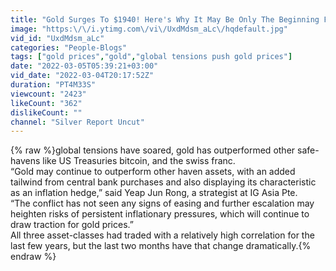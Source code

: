 ```yaml
---
title: "Gold Surges To $1940! Here's Why It May Be Only The Beginning For Gold Prices"
image: "https:\/\/i.ytimg.com\/vi\/UxdMdsm_aLc\/hqdefault.jpg"
vid_id: "UxdMdsm_aLc"
categories: "People-Blogs"
tags: ["gold prices","gold","global tensions push gold prices"]
date: "2022-03-05T05:39:21+03:00"
vid_date: "2022-03-04T20:17:52Z"
duration: "PT4M33S"
viewcount: "2423"
likeCount: "362"
dislikeCount: ""
channel: "Silver Report Uncut"
---
```

{% raw %}global tensions have soared, gold has outperformed other safe-havens like US Treasuries bitcoin, and the swiss franc.<br />“Gold may continue to outperform other haven assets, with an added tailwind from central bank purchases and also displaying its characteristic as an inflation hedge,” said Yeap Jun Rong, a strategist at IG Asia Pte.<br />“The conflict has not seen any signs of easing and further escalation may heighten risks of persistent inflationary pressures, which will continue to draw traction for gold prices.”<br />All three asset-classes had traded with a relatively high correlation for the last few years, but the last two months have that change dramatically.{% endraw %}
